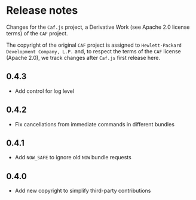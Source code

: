 # Release notes

Changes for the `Caf.js` project, a Derivative Work (see Apache 2.0 license terms) of the `CAF` project.

The  copyright of the original `CAF` project is assigned to `Hewlett-Packard Development Company, L.P.` and, to respect the terms of the `CAF` license (Apache 2.0), we track changes after `Caf.js` first release here.

## 0.4.3
 - Add control for log level

## 0.4.2
 - Fix cancellations from immediate commands in different bundles

## 0.4.1
 - Add `NOW_SAFE` to ignore old `NOW` bundle requests

## 0.4.0
 - Add new copyright to simplify third-party contributions
